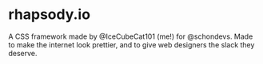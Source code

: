 # rhapsody.io
A CSS framework made by @IceCubeCat101 (me!) for @schondevs. Made to make the internet look prettier, and to give web designers the slack they deserve.
